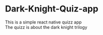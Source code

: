 # Dark-Knight-Quiz-app

This is a simple react native quizz app<br/>
The quizz is about the dark knight trilogy
